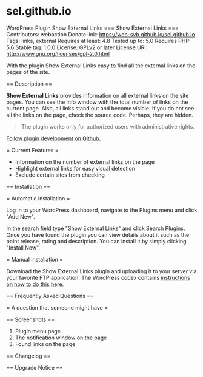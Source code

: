 # sel.github.io
WordPress Plugin Show External Links
=== Show External Links ===
Contributors: webaction
Donate link: https://web-svb.github.io/sel.github.io
Tags: links, external
Requires at least: 4.8
Tested up to: 5.0
Requires PHP: 5.6
Stable tag: 1.0.0
License: GPLv2 or later
License URI: http://www.gnu.org/licenses/gpl-2.0.html

With the plugin Show External Links easy to find all the external links on the pages of the site.

== Description ==

**Show External Links** provides information on all external links on the site pages.
You can see the info window with the total number of links on the current page. Also, all links stand out and become visible.
If you do not see all the links on the page, check the source code. Perhaps, they are hidden.
>The plugin works only for authorized users with administrative rights.

[Follow plugin development on Github.](https://web-svb.github.io/sel.github.io)

= Current Features =
- Information on the number of external links on the page
- Highlight external links for easy visual detection
- Exclude certain sites from checking

== Installation ==

= Automatic installation =

Log in to your WordPress dashboard, navigate to the Plugins menu and click "Add New".

In the search field type "Show External Links" and click Search Plugins. Once you have found the plugin you can view details about it such as the point release, rating and description. You can install it by simply clicking "Install Now".

= Manual installation =

Download the Show External Links plugin and uploading it to your server via your favorite FTP application. The WordPress codex contains [instructions on how to do this here](https://codex.wordpress.org/Managing_Plugins#Manual_Plugin_Installation).

== Frequently Asked Questions ==

= A question that someone might have =

== Screenshots ==

1. Plugin menu page
2. The notification window on the page
3. Found links on the page

== Changelog ==

== Upgrade Notice ==
